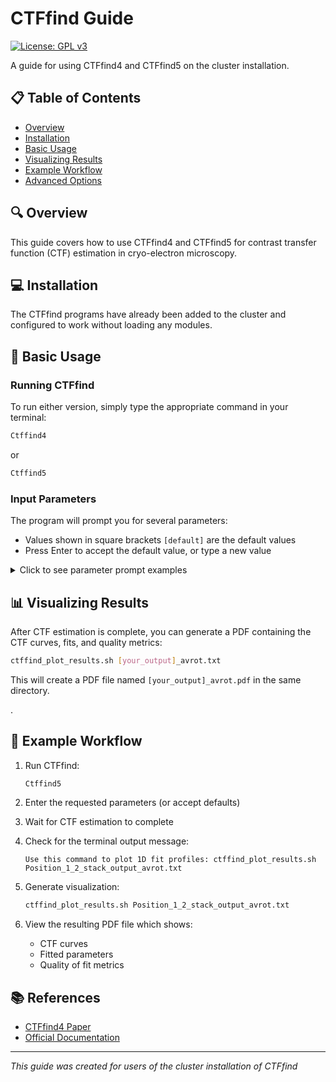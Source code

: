 # CTFfind Guide

[![License: GPL v3](https://img.shields.io/badge/License-GPLv3-blue.svg)](https://www.gnu.org/licenses/gpl-3.0)

A guide for using CTFfind4 and CTFfind5 on the cluster installation.

## 📋 Table of Contents

- [Overview](#-overview)
- [Installation](#-installation)
- [Basic Usage](#-basic-usage)
- [Visualizing Results](#-visualizing-results)
- [Example Workflow](#-example-workflow)
- [Advanced Options](#-advanced-options)

## 🔍 Overview

This guide covers how to use CTFfind4 and CTFfind5 for contrast transfer function (CTF) estimation in cryo-electron microscopy.

## 💻 Installation

The CTFfind programs have already been added to the cluster and configured to work without loading any modules.

## 🚀 Basic Usage

### Running CTFfind

To run either version, simply type the appropriate command in your terminal:

```bash
Ctffind4
```

or

```bash
Ctffind5
```

### Input Parameters

The program will prompt you for several parameters:

- Values shown in square brackets `[default]` are the default values
- Press Enter to accept the default value, or type a new value

<details>
<summary>Click to see parameter prompt examples</summary>

```
Input image file path: [input.mrc]
Output file path: [your_output].mrc
Pixel size (Å): [1.0]
Voltage (kV): [300.0]
Spherical aberration (mm): [2.7]
Amplitude contrast: [0.1]
Size of power spectrum to compute (pixels): [512]
Minimum resolution (Å): [30.0]
Maximum resolution (Å): [5.0]
Minimum defocus value (Å): [5000.0]
Maximum defocus value (Å): [50000.0]
Defocus search step (Å): [500.0]
```

</details>

## 📊 Visualizing Results

After CTF estimation is complete, you can generate a PDF containing the CTF curves, fits, and quality metrics:

```bash
ctffind_plot_results.sh [your_output]_avrot.txt
```

This will create a PDF file named `[your_output]_avrot.pdf` in the same directory.

.

## 📝 Example Workflow

1. Run CTFfind:
   ```bash
   Ctffind5
   ```

2. Enter the requested parameters (or accept defaults)

3. Wait for CTF estimation to complete
   
4. Check for the terminal output message:
   ```
   Use this command to plot 1D fit profiles: ctffind_plot_results.sh Position_1_2_stack_output_avrot.txt
   ```

5. Generate visualization:
   ```bash
   ctffind_plot_results.sh Position_1_2_stack_output_avrot.txt
   ```

6. View the resulting PDF file which shows:
   - CTF curves
   - Fitted parameters
   - Quality of fit metrics


## 📚 References

- [CTFfind4 Paper](https://doi.org/10.1016/j.jsb.2015.08.008)
- [Official Documentation](https://grigoriefflab.umassmed.edu/ctffind4)

---

*This guide was created for users of the cluster installation of CTFfind*
